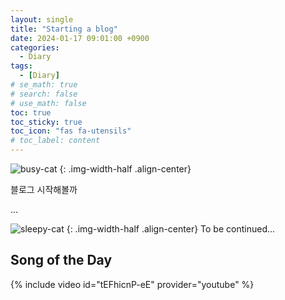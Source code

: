 ```yaml
---
layout: single
title: "Starting a blog"
date: 2024-01-17 09:01:00 +0900
categories:
  - Diary
tags:
  - [Diary]
# se_math: true
# search: false
# use_math: false
toc: true
toc_sticky: true
toc_icon: "fas fa-utensils"
# toc_label: content
---
```


![busy-cat](https://media.tenor.com/bxe8Qsx3UusAAAAM/cat.gif)
{: .img-width-half .align-center}

블로그 시작해볼까

...

<!-- 이미지(절대경로) -->

![sleepy-cat]({{site.url}}/images/2024-01-17-starting-blog/sleepy-cat.gif)
{: .img-width-half .align-center}
To be continued...

## Song of the Day

{% include video id="tEFhicnP-eE" provider="youtube" %}

<!-- --- -->

<!-- # Eng -->

<!-- 한줄공지 -->
<!-- **[Notice]** This is important.
{: .notice--success} -->

<!-- 여러줄공지/개요 -->
<!-- <div class="notice">
<h4>Goal</h4>
<ul>
    <li>G1. </li>
    <li>G2. </li>
    <li>G3. </li>
</ul>
</div>
{: .notice--info} -->

<!-- Let's start a **blog**. -->

<!-- ![busy-cat](https://media.tenor.com/bxe8Qsx3UusAAAAM/cat.gif){: .img-width-half .align-center} -->

<!-- 버튼 -->
<!-- [Button](https://mmistakes.github.io/minimal-mistakes/docs/utility-classes){: .btn .btn--danger} -->

<!-- 유투브 -->

<!-- 코드 -->
<!-- ```python
print("Hello, world!")
``` -->
